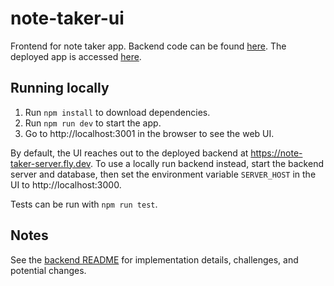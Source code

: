 # note-taker-ui
Frontend for note taker app. Backend code can be found [here](https://github.com/AnonymousRandomPerson/note-taker-server). The deployed app is accessed [here](https://note-taker-ui.fly.dev/).

## Running locally
1. Run `npm install` to download dependencies.
2. Run `npm run dev` to start the app.
3. Go to http://localhost:3001 in the browser to see the web UI.

By default, the UI reaches out to the deployed backend at https://note-taker-server.fly.dev. To use a locally run backend instead, start the backend server and database, then set the environment variable `SERVER_HOST` in the UI to http://localhost:3000.

Tests can be run with `npm run test`.

## Notes
See the [backend README](https://github.com/AnonymousRandomPerson/note-taker-server/blob/main/README.md#implementation) for implementation details, challenges, and potential changes.
